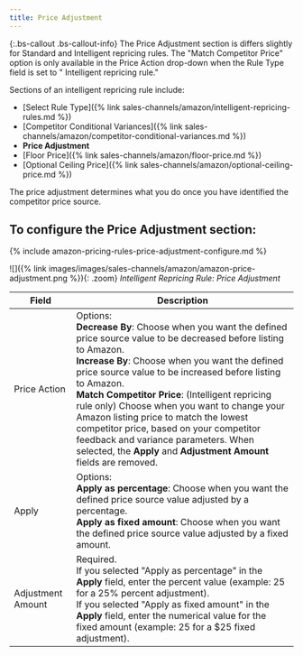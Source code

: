 ```yaml
---
title: Price Adjustment
---
```



{:.bs-callout .bs-callout-info}
The Price Adjustment section is differs slightly for Standard and Intelligent repricing rules. The "Match Competitor Price" option is only available in the Price Action drop-down when the Rule Type field is set to " Intelligent repricing rule."

Sections of an intelligent repricing rule include:

- [Select Rule Type]({% link sales-channels/amazon/intelligent-repricing-rules.md %})
- [Competitor Conditional Variances]({% link sales-channels/amazon/competitor-conditional-variances.md %})
- **Price Adjustment**
- [Floor Price]({% link sales-channels/amazon/floor-price.md %})
- [Optional Ceiling Price]({% link sales-channels/amazon/optional-ceiling-price.md %})

The price adjustment determines what you do once you have identified the competitor price source.

## To configure the Price Adjustment section:

{% include amazon-pricing-rules-price-adjustment-configure.md %}

![]({% link images/images/sales-channels/amazon/amazon-price-adjustment.png %}){: .zoom}
_Intelligent Repricing Rule: Price Adjustment_

|Field|Description|
|---|---|
|Price Action|Options:<br>**Decrease By**: Choose when you want the defined price source value to be decreased before listing to Amazon.<br>**Increase By**: Choose when you want the defined price source value to be increased before listing to Amazon.<br>**Match Competitor Price**: (Intelligent repricing rule only) Choose when you want to change your Amazon listing price to match the lowest competitor price, based on your competitor feedback and variance parameters. When selected, the **Apply** and **Adjustment Amount** fields are removed.|
|Apply|Options:<br>**Apply as percentage**: Choose when you want the defined price source value adjusted by a percentage.<br>**Apply as fixed amount**: Choose when you want the defined price source value adjusted by a fixed amount.|
|Adjustment Amount|Required.<br>If you selected "Apply as percentage" in the **Apply** field, enter the percent value (example: 25 for a 25% percent adjustment).<br>If you selected "Apply as fixed amount" in the **Apply** field, enter the numerical value for the fixed amount (example: 25 for a $25 fixed adjustment).|

